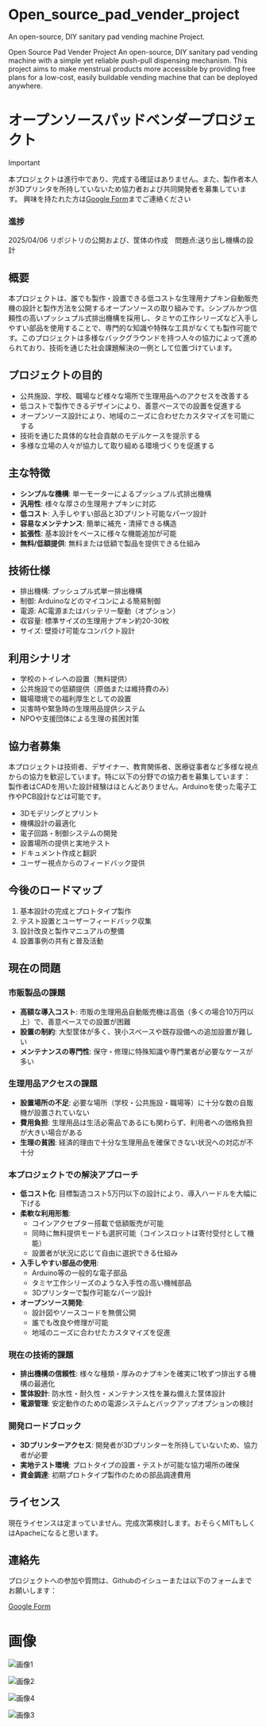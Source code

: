 # Open_source_pad_vender_project
An open-source, DIY sanitary pad vending machine Project. 

Open Source Pad Vender Project
An open-source, DIY sanitary pad vending machine with a simple yet reliable push-pull dispensing mechanism. This project aims to make menstrual products more accessible by providing free plans for a low-cost, easily buildable vending machine that can be deployed anywhere.

# オープンソースパッドベンダープロジェクト

> [!IMPORTANT]
> 本プロジェクトは進行中であり、完成する確証はありません。また、製作者本人が3Dプリンタを所持していないため協力者および共同開発者を募集しています。
> 興味を持たれた方は[Google Form](https://docs.google.com/forms/d/e/1FAIpQLSdEs7EeJ2nDsBF7ljLnw7aVn4wxgIErUHTcrhALWmGyiYXRdw/viewform?usp=header)までご連絡ください


### 進捗
2025/04/06 リポジトリの公開および、筐体の作成　問題点:送り出し機構の設計

## 概要
本プロジェクトは、誰でも製作・設置できる低コストな生理用ナプキン自動販売機の設計と製作方法を公開するオープンソースの取り組みです。シンプルかつ信頼性の高いプッシュプル式排出機構を採用し、タミヤの工作シリーズなど入手しやすい部品を使用することで、専門的な知識や特殊な工具がなくても製作可能です。このプロジェクトは多様なバックグラウンドを持つ人々の協力によって進められており、技術を通じた社会課題解決の一例として位置づけています。




## プロジェクトの目的
- 公共施設、学校、職場など様々な場所で生理用品へのアクセスを改善する
- 低コストで製作できるデザインにより、善意ベースでの設置を促進する
- オープンソース設計により、地域のニーズに合わせたカスタマイズを可能にする
- 技術を通じた具体的な社会貢献のモデルケースを提示する
- 多様な立場の人々が協力して取り組める環境づくりを促進する

## 主な特徴
- **シンプルな機構**: 単一モーターによるプッシュプル式排出機構
- **汎用性**: 様々な厚さの生理用ナプキンに対応
- **低コスト**: 入手しやすい部品と3Dプリント可能なパーツ設計
- **容易なメンテナンス**: 簡単に補充・清掃できる構造
- **拡張性**: 基本設計をベースに様々な機能追加が可能
- **無料/低額提供**: 無料または低額で製品を提供できる仕組み

## 技術仕様
- 排出機構: プッシュプル式単一排出機構
- 制御: Arduinoなどのマイコンによる簡易制御
- 電源: AC電源またはバッテリー駆動（オプション）
- 収容量: 標準サイズの生理用ナプキン約20-30枚
- サイズ: 壁掛け可能なコンパクト設計

## 利用シナリオ
- 学校のトイレへの設置（無料提供）
- 公共施設での低額提供（原価または維持費のみ）
- 職場環境での福利厚生としての設置
- 災害時や緊急時の生理用品提供システム
- NPOや支援団体による生理の貧困対策

## 協力者募集
本プロジェクトは技術者、デザイナー、教育関係者、医療従事者など多様な視点からの協力を歓迎しています。特に以下の分野での協力者を募集しています：
製作者はCADを用いた設計経験はほとんどありません。Arduinoを使った電子工作やPCB設計などは可能です。

- 3Dモデリングとプリント
- 機構設計の最適化
- 電子回路・制御システムの開発
- 設置場所の提供と実地テスト
- ドキュメント作成と翻訳
- ユーザー視点からのフィードバック提供

## 今後のロードマップ
1. 基本設計の完成とプロトタイプ製作
2. テスト設置とユーザーフィードバック収集
3. 設計改良と製作マニュアルの整備
4. 設置事例の共有と普及活動


## 現在の問題

### 市販製品の課題
- **高額な導入コスト**: 市販の生理用品自動販売機は高価（多くの場合10万円以上）で、善意ベースでの設置が困難
- **設置の制約**: 大型筐体が多く、狭小スペースや既存設備への追加設置が難しい
- **メンテナンスの専門性**: 保守・修理に特殊知識や専門業者が必要なケースが多い

### 生理用品アクセスの課題
- **設置場所の不足**: 必要な場所（学校・公共施設・職場等）に十分な数の自販機が設置されていない
- **費用負担**: 生理用品は生活必需品であるにも関わらず、利用者への価格負担が大きい場合がある
- **生理の貧困**: 経済的理由で十分な生理用品を確保できない状況への対応が不十分

### 本プロジェクトでの解決アプローチ
- **低コスト化**: 目標製造コスト5万円以下の設計により、導入ハードルを大幅に下げる
- **柔軟な利用形態**: 
  - コインアクセプター搭載で低額販売が可能
  - 同時に無料提供モードも選択可能（コインスロットは寄付受付として機能）
  - 設置者が状況に応じて自由に選択できる仕組み
- **入手しやすい部品の使用**: 
  - Arduino等の一般的な電子部品
  - タミヤ工作シリーズのような入手性の高い機械部品
  - 3Dプリンターで製作可能なパーツ設計
- **オープンソース開発**: 
  - 設計図やソースコードを無償公開
  - 誰でも改良や修理が可能
  - 地域のニーズに合わせたカスタマイズを促進

### 現在の技術的課題
- **排出機構の信頼性**: 様々な種類・厚みのナプキンを確実に1枚ずつ排出する機構の最適化
- **筐体設計**: 防水性・耐久性・メンテナンス性を兼ね備えた筐体設計
- **電源管理**: 安定動作のための電源システムとバックアップオプションの検討


### 開発ロードブロック
- **3Dプリンターアクセス**: 開発者が3Dプリンターを所持していないため、協力者が必要
- **実地テスト環境**: プロトタイプの設置・テストが可能な協力場所の確保
- **資金調達**: 初期プロトタイプ製作のための部品調達費用

## ライセンス
現在ライセンスは定まっていません。完成次第検討します。おそらくMITもしくはApacheになると思います。

## 連絡先
プロジェクトへの参加や質問は、Githubのイシューまたは以下のフォームまでお願いします：

[Google Form](https://docs.google.com/forms/d/e/1FAIpQLSdEs7EeJ2nDsBF7ljLnw7aVn4wxgIErUHTcrhALWmGyiYXRdw/viewform?usp=header)


# 画像
![画像1](https://github.com/BB-KING777/Open_source_pad_vender_project/blob/main/pictures/%E3%82%B9%E3%82%AF%E3%83%AA%E3%83%BC%E3%83%B3%E3%82%B7%E3%83%A7%E3%83%83%E3%83%88%202025-04-06%20185440.png?raw=true)

![画像2](https://github.com/BB-KING777/Open_source_pad_vender_project/blob/main/pictures/%E3%82%B9%E3%82%AF%E3%83%AA%E3%83%BC%E3%83%B3%E3%82%B7%E3%83%A7%E3%83%83%E3%83%88%202025-04-06%20185521.png?raw=true)

![画像4](https://github.com/BB-KING777/Open_source_pad_vender_project/blob/main/pictures/%E3%82%B9%E3%82%AF%E3%83%AA%E3%83%BC%E3%83%B3%E3%82%B7%E3%83%A7%E3%83%83%E3%83%88%202025-04-06%20185553.png?raw=true)

![画像3](https://github.com/BB-KING777/Open_source_pad_vender_project/blob/main/pictures/%E3%82%B9%E3%82%AF%E3%83%AA%E3%83%BC%E3%83%B3%E3%82%B7%E3%83%A7%E3%83%83%E3%83%88%202025-04-06%20185622.png?raw=true)




